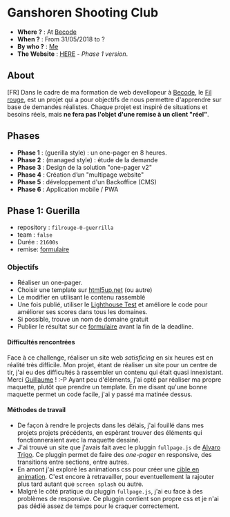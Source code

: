 # Ganshoren Shooting Club
- **Where ?** : At [Becode]()
- **When ?** :  From 31/05/2018 to ?
- **By who ?** : [Me]()
- **The Website** : [HERE]() - *Phase 1 version*.

## About

[FR]
Dans le cadre de ma formation de web devellopeur à [Becode](), le [Fil rouge](), est un projet qui a pour objectifs de nous permettre d'apprendre sur base de demandes réalistes.
Chaque projet est inspiré de situations et besoins réels, mais **ne fera pas l'objet d'une remise à un client "réel"**.

## Phases

- **Phase 1** : (guerilla style) : un one-pager en 8 heures.
- **Phase 2** : (managed style) : étude de la demande
- **Phase 3** : Design de la solution "one-pager v2"
- **Phase 4** : Création d’un "multipage website"
- **Phase 5** : développement d'un Backoffice (CMS)
- **Phase 6** : Application mobile / PWA


## Phase 1: Guerilla

- repository : `filrouge-0-guerrilla`
- team : `false`
- Durée : `21600s`
- remise: [formulaire](https://goo.gl/forms/ov5m6hVD4ZUxY2Yc2)

### Objectifs

- Réaliser un one-pager.
- Choisir une template sur [html5up.net](https://html5up.net/) (ou autre)
- Le modifier en utilisant le contenu rassemblé
- Une fois publié, utiliser le [Lighthouse Test](https://developers.google.com/web/tools/lighthouse/) et améliore le code pour améliorer ses scores dans tous les domaines.
- Si possible, trouve un nom de domaine gratuit
- Publier le résultat sur ce [formulaire](https://goo.gl/forms/ov5m6hVD4ZUxY2Yc2) avant la fin de la deadline.

#### Difficultés rencontrées

Face à ce challenge, réaliser un site web *satisficing* en six heures est en réalité très difficile. Mon projet, étant de réaliser un site pour un centre de tir, j'ai eu des difficultés à rassembler un contenu qui était quasi innexistant. Merci [Guillaume]() ! :-P
Ayant peu d'éléments, j'ai opté par réaliser ma propre maquette, plutôt que prendre un template. En me disant qu'une bonne maquette permet un code facile, j'ai y passé ma matinée dessus. 

#### Méthodes de travail

- De façon à rendre le projects dans les délais, j'ai fouillé dans mes projets projets précédents, en espèrant trouver des éléments qui fonctionneraient avec la maquette dessiné.
- J'ai trouvé un site que j'avais fait avec le pluggin `fullpage.js` de [Alvaro Trigo](). Ce pluggin permet de faire des *one-pager* en responsive, des transitions entre sections, entre autres.
- En amont j'ai exploré les animations css pour créer une [cible en animation](https://codepen.io/pedroseromenho/pen/GGJKog). C'est encore à retravailler, pour eventuellement la rajouter plus tard autant que `screen splash` ou autre.
- Malgré le côté pratique du pluggin `fullpage.js`, j'ai eu face à des problèmes de responsive. Ce pluggin contient son propre css et je n'ai pas dédié assez de temps pour le craquer correctement.

####
